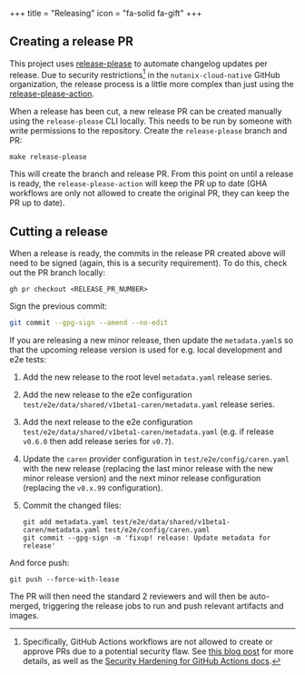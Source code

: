 +++
title = "Releasing"
icon = "fa-solid fa-gift"
+++

## Creating a release PR

This project uses [release-please] to automate changelog updates per release. Due to security restrictions[^1] in the
`nutanix-cloud-native` GitHub organization, the release process is a little more complex than just using the
[release-please-action].

When a release has been cut, a new release PR can be created manually using the `release-please` CLI locally. This needs
to be run by someone with write permissions to the repository. Create the `release-please` branch and PR:

```shell
make release-please
```

This will create the branch and release PR. From this point on until a release is ready, the `release-please-action`
will keep the PR up to date (GHA workflows are only not allowed to create the original PR, they can keep the PR up to
date).

## Cutting a release

When a release is ready, the commits in the release PR created above will need to be signed (again, this is a security
requirement). To do this, check out the PR branch locally:

```shell
gh pr checkout <RELEASE_PR_NUMBER>
```

Sign the previous commit:

```bash
git commit --gpg-sign --amend --no-edit
```

If you are releasing a new minor release, then update the `metadata.yaml`s so that the upcoming release version is used
for e.g. local development and e2e tests:

1. Add the new release to the root level `metadata.yaml` release series.
1. Add the new release to the e2e configuration `test/e2e/data/shared/v1beta1-caren/metadata.yaml` release series.
1. Add the next release to the e2e configuration `test/e2e/data/shared/v1beta1-caren/metadata.yaml` (e.g. if release
   `v0.6.0` then add release series for `v0.7`).
1. Update the `caren` provider configuration in `test/e2e/config/caren.yaml` with the new release (replacing the last
   minor release with the new minor release version) and the next minor release configuration (replacing the `v0.x.99`
   configuration).
1. Commit the changed files:

   ```shell
   git add metadata.yaml test/e2e/data/shared/v1beta1-caren/metadata.yaml test/e2e/config/caren.yaml
   git commit --gpg-sign -m 'fixup! release: Update metadata for release'
   ```

And force push:

```shell
git push --force-with-lease
```

The PR will then need the standard 2 reviewers and will then be auto-merged, triggering the release jobs to run and push
relevant artifacts and images.

[^1]: Specifically, GitHub Actions workflows are not allowed to create or approve PRs due to a potential security flaw.
    See [this blog post][cider-sec] for more details, as well as the [Security Hardening for GitHub Actions
    docs][gha-security-hardening].

[release-please]: https://github.com/googleapis/release-please/
[release-please-action]: https://github.com/googleapis/release-please-action
[cider-sec]: https://medium.com/cider-sec/bypassing-required-reviews-using-github-actions-6e1b29135cc7
[gha-security-hardening]: https://docs.github.com/en/actions/security-guides/security-hardening-for-github-actions
